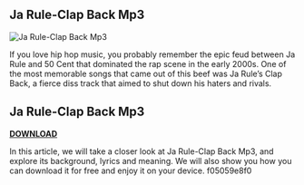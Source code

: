 ## Ja Rule-Clap Back Mp3

 
![Ja Rule-Clap Back Mp3](https://i1.sndcdn.com/artworks-000082435697-wsmd47-t500x500.jpg)

 
If you love hip hop music, you probably remember the epic feud between Ja Rule and 50 Cent that dominated the rap scene in the early 2000s. One of the most memorable songs that came out of this beef was Ja Rule’s Clap Back, a fierce diss track that aimed to shut down his haters and rivals.
 
## Ja Rule-Clap Back Mp3


[**DOWNLOAD**](https://www.google.com/url?q=https%3A%2F%2Fbyltly.com%2F2tJDC5&sa=D&sntz=1&usg=AOvVaw1n4woLs2SAi1OL2T4_QxsP)

 
In this article, we will take a closer look at Ja Rule-Clap Back Mp3, and explore its background, lyrics and meaning. We will also show you how you can download it for free and enjoy it on your device.
 f05059e8f0
